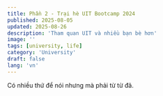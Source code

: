```yaml
---
title: Phần 2 - Trại hè UIT Bootcamp 2024
published: 2025-08-05
updated: 2025-08-26
description: 'Tham quan UIT và nhiều bạn bè hơn'
image: ''
tags: [university, life]
category: 'University'
draft: false 
lang: 'vn'
---
```


Có nhiều thứ để nói nhưng mà phải từ từ đã.
